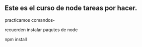 ## Este es el curso de node tareas por hacer.

practicamos comandos-

recuerden instalar paqutes de node

npm install
